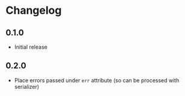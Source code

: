 # Changelog

## 0.1.0

* Initial release

## 0.2.0

* Place errors passed under `err` attribute (so can be processed with serializer)
